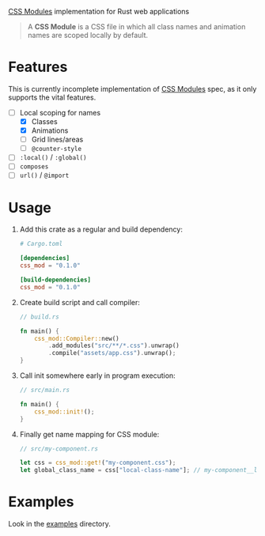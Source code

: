 [CSS Modules] implementation for Rust web applications

> A **CSS Module** is a CSS file in which all class names and animation names are scoped locally by default.

# Features

This is currently incomplete implementation of [CSS Modules] spec, as it only supports the vital features.

-   [ ] Local scoping for names
    -   [x] Classes
    -   [x] Animations
    -   [ ] Grid lines/areas
    -   [ ] `@counter-style`
-   [ ] `:local()` / `:global()`
-   [ ] `composes`
-   [ ] `url()` / `@import`

# Usage

1. Add this crate as a regular and build dependency:

    ```toml
    # Cargo.toml

    [dependencies]
    css_mod = "0.1.0"

    [build-dependencies]
    css_mod = "0.1.0"
    ```

2. Create build script and call compiler:

    ```rust
    // build.rs

    fn main() {
        css_mod::Compiler::new()
            .add_modules("src/**/*.css").unwrap()
            .compile("assets/app.css").unwrap();
    }
    ```

3. Call init somewhere early in program execution:

    ```rust
    // src/main.rs

    fn main() {
        css_mod::init!();
    }
    ```

4. Finally get name mapping for CSS module:

    ```rust
    // src/my-component.rs

    let css = css_mod::get!("my-component.css");
    let global_class_name = css["local-class-name"]; // my-component__local-class-name__0
    ```

# Examples

Look in the [examples](./examples/) directory.

[css modules]: https://github.com/css-modules/css-modules
